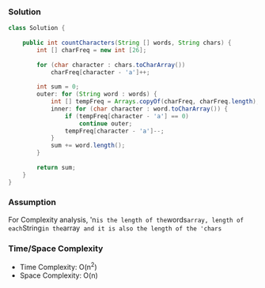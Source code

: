 ### Solution

```java
class Solution {
    
    public int countCharacters(String [] words, String chars) {
        int [] charFreq = new int [26];
        
        for (char character : chars.toCharArray())
            charFreq[character - 'a']++;
        
        int sum = 0;
        outer: for (String word : words) {
            int [] tempFreq = Arrays.copyOf(charFreq, charFreq.length);
            inner: for (char character : word.toCharArray()) {
                if (tempFreq[character - 'a'] == 0)
                    continue outer;
                tempFreq[character - 'a']--;
            }
            sum += word.length();
        }
        
        return sum;
    }
}
```

### Assumption

For Complexity analysis, 'n` is the length of the `words` array, length of each `String` in the `array` and it is also the length of the 'chars`

### Time/Space Complexity

- Time Complexity: O(n<sup>2</sup>)
- Space Complexity: O(n)
